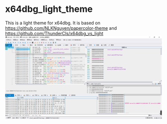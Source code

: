 # x64dbg_light_theme

This is a light theme for x64dbg.
It is based on https://github.com/NLKNguyen/papercolor-theme and https://github.com/ThunderCls/x64dbg_vs_light
![preview](https://raw.githubusercontent.com/wed0n/x64dbg_light_theme/main/1.png)
